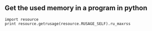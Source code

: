 ## Get the used memory in a program in python

	import resource
	print resource.getrusage(resource.RUSAGE_SELF).ru_maxrss

